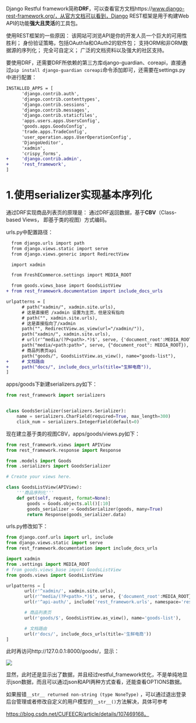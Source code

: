 Django Restful framework简称**DRF**，可以查看官方文档https://www.django-rest-framework.org/，从官方文档可以看到，Django REST框架是用于构建Web API的功能**强大且灵活**的工具包。

使用REST框架的一些原因：
该网站可浏览API是你的开发人员一个巨大的可用性胜利；
身份验证策略，包括OAuth1a和OAuth2的软件包；
支持ORM和非ORM数据源的序列化；
完全可自定义；
广泛的文档资料以及强大的社区支持。

要使用DRF，还需要DRF所依赖的第三方库django-guardian、coreapi，直接通过`pip install django-guardian coreapi`命令添加即可，还需要在settings.py中进行配置：
```diff
INSTALLED_APPS = [
      'django.contrib.auth',
      'django.contrib.contenttypes',
      'django.contrib.sessions',
      'django.contrib.messages',
      'django.contrib.staticfiles',
      'apps.users.apps.UsersConfig',
      'goods.apps.GoodsConfig',
      'trade.apps.TradeConfig',
      'user_operation.apps.UserOperationConfig',
      'DjangoUeditor',
      'xadmin',
      'crispy_forms',
+     'django.contrib.admin',
+     'rest_framework',
]

```

# 1.使用serializer实现基本序列化
通过DRF实现商品列表页的原理是：
通过DRF返回数据，基于**CBV**（Class-based Views， 即基于类的视图）方式编码。

urls.py中配置路径：
```diff
  from django.urls import path
  from django.views.static import serve
  from django.views.generic import RedirectView

  import xadmin

  from FreshECommerce.settings import MEDIA_ROOT

  from goods.views_base import GoodsListView
+ from rest_framework.documentation import include_docs_urls

urlpatterns = [
      # path("xadmin/", xadmin.site.urls),
      # 这是直接把 /xadmin 设置为主页，但是没有指向
      # path("", xadmin.site.urls),
      # 这是直接指向了/xadmin
      path("", RedirectView.as_view(url="/xadmin/")),
      path("xadmin/", xadmin.site.urls),
      # url(r'^media/(?P<path>.*)$', serve, {'document_root':MEDIA_ROOT}),
      path("media/<path:path>", serve, {"document_root": MEDIA_ROOT}),
      # 商品列表页api
      path("goods/", GoodsListView.as_view(), name="goods-list"),
+     # 文档路由
+     path("docs/", include_docs_urls(title="生鲜电商")),
]
```

apps/goods下新建serializers.py如下：
```python
from rest_framework import serializers


class GoodsSerializer(serializers.Serializer):
    name = serializers.CharField(required=True, max_length=300)
    click_num = serializers.IntegerField(default=0)

```

现在建立基于类的视图CBV，apps/goods/views.py如下：
```python
from rest_framework.views import APIView
from rest_framework.response import Response

from .models import Goods
from .serializers import GoodsSerializer

# Create your views here.

class GoodsListView(APIView):
    '''商品序列化'''
    def get(self, request, format=None):
        goods = Goods.objects.all()[:10]
        goods_serializer = GoodsSerializer(goods, many=True)
        return Response(goods_serializer.data)

```

urls.py修改如下：

```python
from django.conf.urls import url, include
from django.views.static import serve
from rest_framework.documentation import include_docs_urls

import xadmin
from .settings import MEDIA_ROOT
# from goods.views_base import GoodsListView
from goods.views import GoodsListView

urlpatterns = [
       url(r'^xadmin/', xadmin.site.urls),
       url(r'^media/(?P<path>.*)$', serve, {'document_root':MEDIA_ROOT}),
       url(r'^api-auth/', include('rest_framework.urls', namespace='rest_framework')),

       # 商品列表页
       url(r'goods/$', GoodsListView.as_view(), name='goods-list'),

       # 文档路由
       url(r'docs/', include_docs_urls(title='生鲜电商'))
]

```

此时再访问http://127.0.0.1:8000/goods/，显示：

![](https://img-blog.csdnimg.cn/20200725154650449.gif)

显然，此时还是显示出了数据，并且经过restful_framework优化，不是单纯地显示json数据，而且可以通过json和API两种方式查看，还能查看OPTIONS数据。

如果报错`__str__ returned non-string (type NoneType)` ，可以通过退出登录后台管理或者修改自定义的用户模型的`__str__()`方法解决，具体可参考

https://blog.csdn.net/CUFEECR/article/details/107469168。